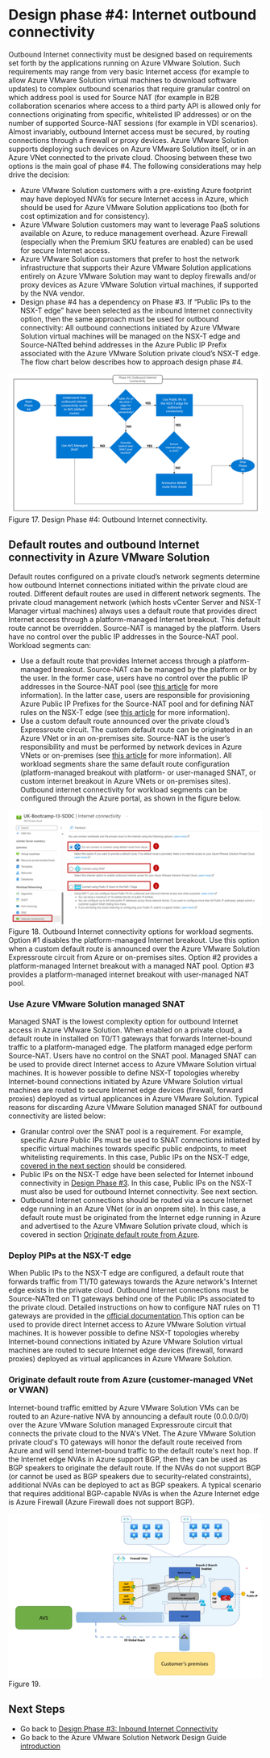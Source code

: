 # Design phase #4: Internet outbound connectivity
Outbound Internet connectivity must be designed based on requirements set forth by the applications running on Azure VMware Solution. Such requirements may range from very basic Internet access (for example to allow Azure VMware Solution virtual machines to download software updates) to complex outbound scenarios that require granular control on which address pool is used for Source NAT (for example in B2B collaboration scenarios where access to a third party API is allowed only for connections originating from specific, whitelisted IP addresses) or on the number of supported Source-NAT sessions (for example in VDI scenarios). 
Almost invariably, outbound Internet access must be secured, by routing connections through a firewall or proxy devices. Azure VMware Solution supports deploying such devices on Azure VMware Solution itself, or in an Azure VNet connected to the private cloud. Choosing between these two options is the main goal of phase #4. The following considerations may help drive the decision:
- Azure VMware Solution customers with a pre-existing Azure footprint may have deployed NVA’s for secure Internet access in Azure, which should be used for Azure VMware Solution applications too (both for cost optimization and for consistency).
- Azure VMware Solution customers may want to leverage PaaS solutions available on Azure, to reduce management overhead. Azure Firewall (especially when the Premium SKU features are enabled) can be used for secure Internet access. 
- Azure VMware Solution customers that prefer to host the network infrastructure that supports their Azure VMware Solution applications entirely on Azure VMware Solution may want to deploy firewalls and/or proxy devices as Azure VMware Solution virtual machines, if supported by the NVA vendor.
- Design phase #4 has a dependency on Phase #3. If “Public IPs to the NSX-T edge” have been selected as the inbound Internet connectivity option, then the same approach must be used for outbound connectivity: All outbound connections initiated by Azure VMware Solution virtual machines will be managed on the NSX-T edge and Source-NATted behind addresses in the Azure Public IP Prefix associated with the Azure VMware Solution private cloud’s NSX-T edge.
The flow chart below describes how to approach design phase #4.
 
![figure17](media/figure17.png) 
Figure 17. Design Phase #4: Outbound Internet connectivity.

## Default routes and outbound Internet connectivity in Azure VMware Solution
Default routes configured on a private cloud’s network segments determine how outbound Internet connections initiated within the private cloud are routed. Different default routes are used in different network segments.
The private cloud management network (which hosts vCenter Server and NSX-T Manager virtual machines) always uses a default route that provides direct Internet access through a platform-managed Internet breakout. This default route cannot be overridden. Source-NAT is managed by the platform. Users have no control over the public IP addresses in the Source-NAT pool. 
Workload segments can:
- Use a default route that provides Internet access through a platform-managed breakout. Source-NAT can be managed by the platform or by the user. In the former case, users have no control over the public IP addresses in the Source-NAT pool (see [this article](https://learn.microsoft.com/azure/azure-vmware/concepts-design-public-internet-access#azure-vmware-solution-managed-snat) for more information). In the latter case, users are responsible for provisioning Azure Public IP Prefixes for the Source-NAT pool and for defining NAT rules on the NSX-T edge (see [this article](https://learn.microsoft.com/en-us/azure/azure-vmware/concepts-design-public-internet-access#azure-public-ipv4-address-to-nsx-t-data-center-edge) for more information). 
- Use a custom default route announced over the private cloud’s Expressroute circuit. The custom default route can be originated in an Azure VNet or in an on-premises site. Source-NAT is the user’s responsibility and must be performed by network devices in Azure VNets or on-premises (see [this article]( https://learn.microsoft.com/en-us/azure/azure-vmware/concepts-design-public-internet-access#internet-service-hosted-in-azure) for more information).
All workload segments share the same default route configuration (platform-managed breakout with platform- or user-managed SNAT, or custom internet breakout in Azure VNets or on-premises sites). Outbound internet connectivity for workload segments can be configured through the Azure portal, as shown in the figure below.
 
![figure18](media/figure18.png) 
Figure 18. Outbound Internet connectivity options for workload segments. Option #1 disables the platform-managed Internet breakout. Use this option when a custom default route is announced over the Azure VMware Solution Expressroute circuit from Azure or on-premises sites. Option #2 provides a platform-managed Internet breakout with a managed NAT pool. Option #3 provides a platform-managed internet breakout with user-managed NAT pool. 

### Use Azure VMware Solution managed SNAT
Managed SNAT is the lowest complexity option for outbound Internet access in Azure VMware Solution. When enabled on a private cloud, a default route in installed on T0/T1 gateways that forwards Internet-bound traffic to a platform-managed edge. The platform managed edge perform Source-NAT. Users have no control on the SNAT pool. Managed SNAT can be used to provide direct Internet access to Azure VMware Solution virtual machines. It is however possible to define NSX-T topologies whereby Internet-bound connections initiated by Azure VMware Solution virtual machines are routed to secure Internet edge devices (firewall, forward proxies) deployed as virtual applicances in Azure VMware Solution. Typical reasons for discarding Azure VMware Solution managed SNAT for outbound connectivity are listed below:

- Granular control over the SNAT pool is a requirement. For example, specific Azure Public IPs must be used to SNAT connections initiated by specific virtual machines towards specific public endpoints, to meet  whitelisting requirements. In this case, Public IPs on the NSX-T edge, [covered in the next section](internet-outbound-connectivity.md#deploy-pips-at-the-nsx-t-edge) should be considered.
- Public IPs on the NSX-T edge have been selected for Internet inbound connectivity in [Design Phase #3](internet-inbound-connectivity.md). In this case, Public IPs on the NSX-T must also be used for outbound Internet connectivity. See next section.
- Outbound Internet connections should be routed via a secure Internet edge running in an Azure VNet (or in an onprem site). In this case, a default route must be originated from the Internet edge running in Azure and advertised to the Azure VMware Solution private cloud, which is covered in section [Originate default route from Azure](#originate-default-route-from-azure-customer-managed-vnet-or-vwan).

### Deploy PIPs at the NSX-T edge
When Public IPs to the NSX-T edge are configured, a default route that forwards traffic from T1/T0 gateways towards the Azure network's Internet edge exists in the private cloud. Outbound Internet connections must be Source-NATted on T1 gateways behind one of the Public IPs associated to the private cloud. Detailed instructions on how to configure NAT rules on T1 gateways are provided in the [official documentation](https://learn.microsoft.com/azure/azure-vmware/enable-public-ip-nsx-edge#outbound-internet-access-for-vms).This option can be used to provide direct Internet access to Azure VMware Solution virtual machines. It is however possible to define NSX-T topologies whereby Internet-bound connections initiated by Azure VMware Solution virtual machines are routed to secure Internet edge devices (firewall, forward proxies) deployed as virtual applicances in Azure VMware Solution. 

### Originate default route from Azure (customer-managed VNet or VWAN)
Internet-bound traffic emitted by Azure VMware Solution VMs can be routed to an Azure-native NVA by announcing a default route (0.0.0.0/0) over the Azure VMware Solution managed Expressroute circuit that connects the private cloud to the NVA's VNet. The Azure VMware Solution private cloud's T0 gateways will honor the default route received from Azure and will send Internet-bound traffic to the default route's next hop. If the Internet edge NVAs in Azure support BGP, then they can be used as BGP speakers to originate the default route. 
If the NVAs do not support BGP (or cannot be used as BGP speakers due to security-related constraints), additional NVAs can be deployed to act as BGP speakers. A typical scenario that requires additional BGP-capable NVAs is when the Azure Internet edge is Azure Firewall (Azure Firewall does not support BGP).

![figure19](media/figure19.png)  
Figure 19. 

## Next Steps
- Go back to [Design Phase #3: Inbound Internet Connectivity](internet-inbound-connectivity.md)
- Go back to the Azure VMware Solution Network Design Guide [introduction](readme.md)
